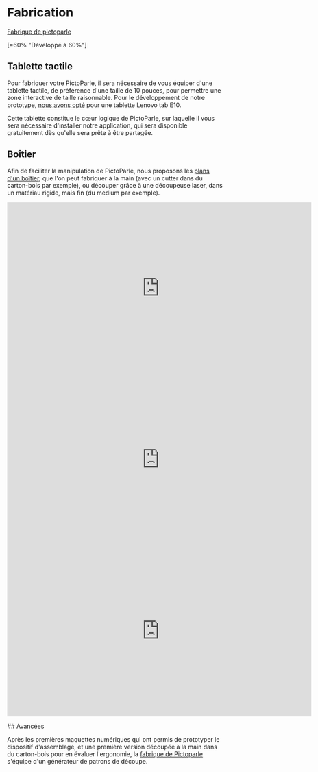 # Fabrication

<div><a class="btn-fabrique " href="https://jmtrivial.github.io/pictoparle-fabrique/web/box.html">Fabrique de pictoparle</a>
<div style="clear: both"></div>
</div>


[=60% "Développé à 60%"]


## Tablette tactile

Pour fabriquer votre PictoParle, il sera nécessaire de vous équiper d'une tablette tactile, de préférence d'une taille de 10 pouces, pour permettre une zone 
interactive de taille raisonnable. Pour le développement de notre prototype, [nous avons opté](materiel.md#tablette-tactile) pour une tablette Lenovo tab E10. 

Cette tablette constitue le cœur logique de PictoParle, sur laquelle il vous sera nécessaire d'installer notre application, qui sera disponible gratuitement dès qu'elle sera prête à être partagée.

## Boîtier 

Afin de faciliter la manipulation de PictoParle, nous proposons les [plans d'un boîtier](https://jmtrivial.github.io/pictoparle-fabrique/web/box.html), que l'on peut fabriquer à la main (avec un cutter dans du carton-bois par exemple), ou découper grâce à une découpeuse laser, dans un matériau rigide, mais fin (du medium par exemple).

<div class="center"><iframe width="710" height="400" src="https://www.youtube.com/embed/nJZYi7oik8k" frameborder="0" allow="accelerometer; autoplay; encrypted-media; gyroscope; picture-in-picture" allowfullscreen></iframe></div>

<div class="center"><iframe width="710" height="400" src="https://www.youtube.com/embed/JXX7dQuCEgE" frameborder="0" allow="accelerometer; autoplay; encrypted-media; gyroscope; picture-in-picture" allowfullscreen></iframe></div>

<div class="center"><iframe width="710" height="400" src="https://www.youtube.com/embed/SOI7z4aCWHQ" frameborder="0" allow="accelerometer; autoplay; encrypted-media; gyroscope; picture-in-picture" allowfullscreen></iframe></div>


## Avancées

Après les premières maquettes numériques qui ont permis de prototyper le dispositif d'assemblage, et une première version découpée à la main dans du carton-bois pour en évaluer l'ergonomie,
la [fabrique de Pictoparle](fabrique.md) s'équipe d'un générateur de patrons de découpe.


